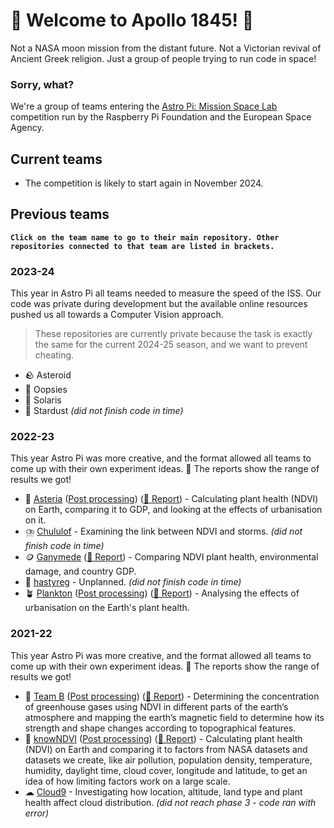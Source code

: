 # 🚀 Welcome to Apollo 1845! 🚀
Not a NASA moon mission from the distant future. Not a Victorian revival of Ancient Greek religion. Just a group of people trying to run code in space!
### Sorry, what?
We're a group of teams entering the [Astro Pi: Mission Space Lab](https://astro-pi.org/mission-space-lab/) competition run by the Raspberry Pi Foundation and the European Space Agency.

## Current teams
* The competition is likely to start again in November 2024.

## Previous teams
__` Click on the team name to go to their main repository. Other repositories connected to that team are listed in brackets. `__
### 2023-24
This year in Astro Pi all teams needed to measure the speed of the ISS. Our code was private during development but the available online resources pushed us all towards a Computer Vision approach.
> These repositories are currently private because the task is exactly the same for the current 2024-25 season, and we want to prevent cheating.
* 🪨 <!--[-->Asteroid<!--](https://github.com/apollo-1845/2023-Asteroid)-->
* 🤭 <!--[-->Oopsies<!--](https://github.com/apollo-1845/2023-Oopsies)-->
* 🌅 <!--[-->Solaris<!--](https://github.com/apollo-1845/2023-Solaris)-->
* 🌃 <!--[-->Stardust<!--](https://github.com/apollo-1845/2023-Stardust)--> _(did not finish code in time)_
### 2022-23
This year Astro Pi was more creative, and the format allowed all teams to come up with their own experiment ideas. 📰 The reports show the range of results we got!
* 🌇 [Asteria](https://github.com/apollo-1845/2022-Asteria) ([Post processing](https://github.com/apollo-1845/2022-Asteria/tree/master/Post-processing)) ([📰 Report](https://docs.google.com/document/d/1H2AO3EwDTa2DcPpvBAQ-2tuibj8rzami/edit?usp=sharing&ouid=101868900073675447190&rtpof=true&sd=true)) - Calculating plant health (NDVI) on Earth, comparing it to GDP, and looking at the effects of urbanisation on it.
* ⛈️ [Chululof](https://github.com/apollo-1845/2022-Chululof) - Examining the link between NDVI and storms. _(did not finish code in time)_
* 🪙 [Ganymede](https://github.com/apollo-1845/2022-Ganymede) ([📰 Report](https://docs.google.com/document/d/1tzhJ5zvlzxIXRoTZzCqOxQ78IMhhp12i/edit?usp=sharing&ouid=101868900073675447190&rtpof=true&sd=true)) - Comparing NDVI plant health, environmental damage, and country GDP.
* 🚫 [hastyreg](https://github.com/apollo-1845/2022-hastyreg) - Unplanned. _(did not finish code in time)_
* 🪴 [Plankton](https://github.com/apollo-1845/2022-Plankton) ([Post processing](https://github.com/apollo-1845/2022-Plankton-post-processing)) ([📰 Report](https://docs.google.com/document/d/18UccMDPHho0tIxege9dpRIUhw7hOfP2o/edit?usp=sharing&ouid=101868900073675447190&rtpof=true&sd=true)) - Analysing the effects of urbanisation on the Earth's plant health.
### 2021-22
This year Astro Pi was more creative, and the format allowed all teams to come up with their own experiment ideas. 📰 The reports show the range of results we got!
* 🎈 [Team B](https://github.com/apollo-1845/2021-Team-B) ([Post processing](https://github.com/apollo-1845/2021-Team-B-post-processing)) ([📰 Report](https://docs.google.com/document/d/1XHH_kK5jV99_7vS8D7kV8nmginypr5OQ/edit?usp=sharing&ouid=101868900073675447190&rtpof=true&sd=true)) - Determining the concentration of greenhouse gases using NDVI in different parts of the earth’s atmosphere and mapping the earth’s magnetic field to determine how its strength and shape changes according to topographical features. 
* 🌳 [knowNDVI](https://github.com/apollo-1845/2021-knowNDVI) ([Post processing](https://github.com/apollo-1845/2021-knowNDVI-post-processing)) ([📰 Report](https://docs.google.com/document/d/1OW8CRSV-cmSdqytYmsC7E6GnPucNtC8E/edit?usp=sharing&ouid=101868900073675447190&rtpof=true&sd=true))  - Calculating plant health (NDVI) on Earth and comparing it to factors from NASA datasets and datasets we create, like air pollution, population density, temperature, humidity, daylight time, cloud cover, longitude and latitude, to get an idea of how limiting factors work on a large scale. 
* ☁ [Cloud9](https://github.com/apollo-1845/2021-Cloud9) - Investigating how location, altitude, land type and plant health affect cloud distribution. _(did not reach phase 3 - code ran with error)_
